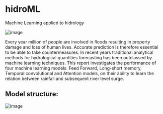 # hidroML
Machine Learning applied to hidrology

![image](https://user-images.githubusercontent.com/15829877/112234338-96bfa300-8c3c-11eb-9498-c474d357304f.png)


Every year million of people are involved in floods resulting in property damage and loss of human lives. Accurate prediction is therefore essential to be able to take countermeasures. In recent years traditional analytical methods for hydrological quantities forecasting has been outclassed by machine learning techniques. This report investigates the performance of four machine learning models: Feed Forward, Long-short memory, Temporal convolutional and Attention models, on their ability to learn the relation between rainfall and subsequent river level surge.

## Model structure:

![image](https://user-images.githubusercontent.com/15829877/112234237-5cee9c80-8c3c-11eb-86e9-999e982952fd.png)



